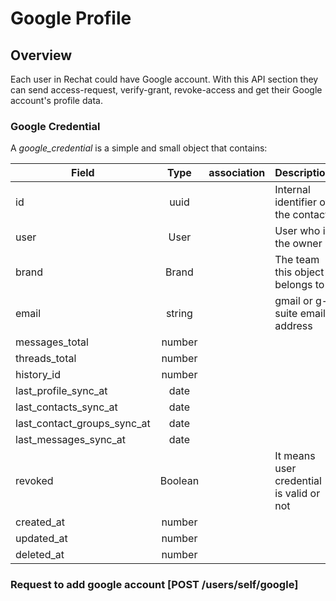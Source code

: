 # Google Profile

## Overview
Each user in Rechat could have Google account. With this API section they can send access-request, verify-grant, revoke-access and get their Google account's profile data.

### Google Credential
A _google_credential_ is a simple and small object that contains:

Field                   | Type          | association        | Description
------------------------|:-------------:|--------------------|------------------------------------------------------------------------
id                          | uuid          |                    | Internal identifier of the contact
user                        | User          |                    | User who is the owner
brand                       | Brand         |                    | The team this object belongs to
email                       | string        |                    | gmail or g-suite email address
messages_total              | number        |                    |
threads_total               | number        |                    |
history_id                  | number        |                    |
last_profile_sync_at        | date          |                    |
last_contacts_sync_at       | date          |                    |
last_contact_groups_sync_at | date          |                    |
last_messages_sync_at       | date          |                    | 
revoked                     | Boolean       |                    | It means user credential is valid or not
created_at                  | number        |                    |
updated_at                  | number        |                    |
deleted_at                  | number        |                    |


### Request to add google account [POST /users/self/google]
<!-- include(tests/google/requestGmailAccess.md) -->

